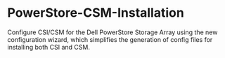 # PowerStore-CSM-Installation
Configure CSI/CSM for the Dell PowerStore Storage Array using the new configuration wizard, which simplifies the generation of config files for installing both CSI and CSM.
